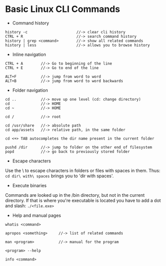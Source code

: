 # Basic Linux CLI Commands
* Command history
```
history -c						//-> clear cli history 
CTRL + R						//-> search command history
history | grep <command>		//-> show all related commands 
history | less					//-> allows you to browse history
```
* Inline navigation
```
CTRL + A		//-> Go to beginning of the line
CTRL + E		//-> Go to end of the line

ALT+F			//-> jump from word to word
ALT+B			//-> jump from word to word backwards
```
* Folder navigation
```
cd ..			//-> move up one level (cd: change directory)
cd				//-> HOME
cd ~			//-> HOME
 
cd /			//-> root

cd /usr/share	//-> absolute path
cd app/assets	//-> relative path, in the same folder

cd <+> TAB autocompletes the dir name present in the current folder

pushd /dir		//-> jump to folder on the other end of filesystem
popd			//-> go back to previously stored folder
```
* Escape characters

Use the \ to escape characters in folders or files with spaces in them. Thus: `cd dir\ with\ spaces` brings you to 'dir with spaces'.
* Execute binaries

Commands are looked up in the /bin directory, but not in the current directory. If that is where you're executable is located you have to add a dot and slash: `./<file.exe>`
* Help and manual pages
```
whatis <command>

apropos <something>		//-> list of related commands

man <program>			//-> manual for the program 

<program> --help

info <command>
```